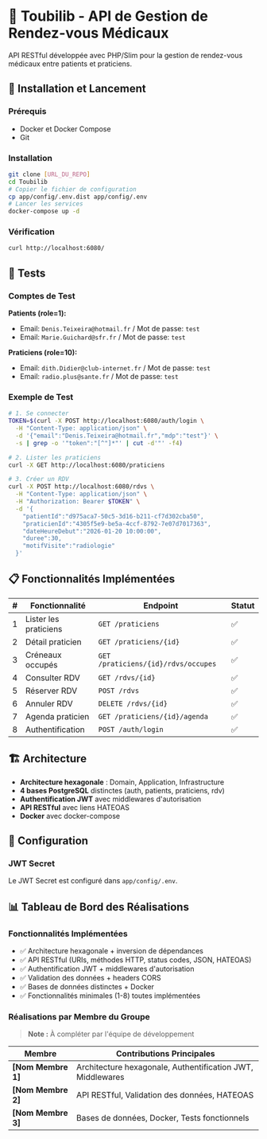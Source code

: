 # 🏥 Toubilib - API de Gestion de Rendez-vous Médicaux

API RESTful développée avec PHP/Slim pour la gestion de rendez-vous médicaux entre patients et praticiens.

## 🚀 Installation et Lancement

### Prérequis
- Docker et Docker Compose
- Git

### Installation
```bash
git clone [URL_DU_REPO]
cd Toubilib
# Copier le fichier de configuration
cp app/config/.env.dist app/config/.env
# Lancer les services
docker-compose up -d
```

### Vérification
```bash
curl http://localhost:6080/
```

## 🧪 Tests

### Comptes de Test
**Patients (role=1):**
- Email: `Denis.Teixeira@hotmail.fr` / Mot de passe: `test`
- Email: `Marie.Guichard@sfr.fr` / Mot de passe: `test`

**Praticiens (role=10):**
- Email: `dith.Didier@club-internet.fr` / Mot de passe: `test`
- Email: `radio.plus@sante.fr` / Mot de passe: `test`

### Exemple de Test
```bash
# 1. Se connecter
TOKEN=$(curl -X POST http://localhost:6080/auth/login \
  -H "Content-Type: application/json" \
  -d '{"email":"Denis.Teixeira@hotmail.fr","mdp":"test"}' \
  -s | grep -o '"token":"[^"]*"' | cut -d'"' -f4)

# 2. Lister les praticiens
curl -X GET http://localhost:6080/praticiens

# 3. Créer un RDV
curl -X POST http://localhost:6080/rdvs \
  -H "Content-Type: application/json" \
  -H "Authorization: Bearer $TOKEN" \
  -d '{
    "patientId":"d975aca7-50c5-3d16-b211-cf7d302cba50",
    "praticienId":"4305f5e9-be5a-4ccf-8792-7e07d7017363",
    "dateHeureDebut":"2026-01-20 10:00:00",
    "duree":30,
    "motifVisite":"radiologie"
  }'
```

## 📋 Fonctionnalités Implémentées

| # | Fonctionnalité | Endpoint | Statut |
|---|----------------|----------|--------|
| 1 | Lister les praticiens | `GET /praticiens` | ✅ |
| 2 | Détail praticien | `GET /praticiens/{id}` | ✅ |
| 3 | Créneaux occupés | `GET /praticiens/{id}/rdvs/occupes` | ✅ |
| 4 | Consulter RDV | `GET /rdvs/{id}` | ✅ |
| 5 | Réserver RDV | `POST /rdvs` | ✅ |
| 6 | Annuler RDV | `DELETE /rdvs/{id}` | ✅ |
| 7 | Agenda praticien | `GET /praticiens/{id}/agenda` | ✅ |
| 8 | Authentification | `POST /auth/login` | ✅ |

## 🏗️ Architecture

- **Architecture hexagonale** : Domain, Application, Infrastructure
- **4 bases PostgreSQL** distinctes (auth, patients, praticiens, rdv)
- **Authentification JWT** avec middlewares d'autorisation
- **API RESTful** avec liens HATEOAS
- **Docker** avec docker-compose

## 🔧 Configuration

### JWT Secret
Le JWT Secret est configuré dans `app/config/.env`.


## 📊 Tableau de Bord des Réalisations

### Fonctionnalités Implémentées
- ✅ Architecture hexagonale + inversion de dépendances
- ✅ API RESTful (URIs, méthodes HTTP, status codes, JSON, HATEOAS)
- ✅ Authentification JWT + middlewares d'autorisation
- ✅ Validation des données + headers CORS
- ✅ Bases de données distinctes + Docker
- ✅ Fonctionnalités minimales (1-8) toutes implémentées

### Réalisations par Membre du Groupe

> **Note :** À compléter par l'équipe de développement

| Membre | Contributions Principales |
|--------|---------------------------|
| **[Nom Membre 1]** | Architecture hexagonale, Authentification JWT, Middlewares |
| **[Nom Membre 2]** | API RESTful, Validation des données, HATEOAS |
| **[Nom Membre 3]** | Bases de données, Docker, Tests fonctionnels |

